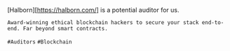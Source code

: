 [Halborn][https://halborn.com/] is a potential auditor for us.

`Award-winning ethical blockchain hackers to secure your stack end-to-end. Far beyond smart contracts.`

`#Auditors` `#Blockchain`
